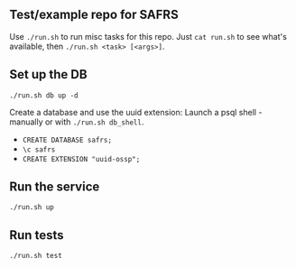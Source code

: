 ## Test/example repo for SAFRS

Use `./run.sh` to run misc tasks for this repo. Just `cat run.sh` to see what's available,
then `./run.sh <task> [<args>]`.

## Set up the DB
`./run.sh db up -d`

Create a database and use the uuid extension:
Launch a psql shell - manually or with `./run.sh db_shell`.

* `CREATE DATABASE safrs;`
* `\c safrs`
* `CREATE EXTENSION "uuid-ossp";`

## Run the service
`./run.sh up`

## Run tests
`./run.sh test`